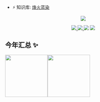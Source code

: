 <!--
**Mypingqiu/Mypingqiu** is a ✨ _special_ ✨ repository because its `README.md` (this file) appears on your GitHub profile.

Here are some ideas to get you started:

- 🔭 I’m currently working on ...
- 🌱 I’m currently learning ...
- 👯 I’m looking to collaborate on ...
- 🤔 I’m looking for help with ...
- 💬 Ask me about ...
- 📫 How to reach me: ...
- 😄 Pronouns: ...
- ⚡ Fun fact: ...
-->
- ⚡ 知识库: [烽火蓝染](https://www.yuque.com/chuxinle)
<p align="center">
  <a href="https://github.com/Mypingqiu">
    <img src="https://github-readme-stats.vercel.app/api?username=Mypingqiu&show_icons=true&title_color=fff&icon_color=79ff97&text_color=9f9f9f&bg_color=151515" /></a>
  <p align="center">
    <a href="https://github.com/mypingqiu/spring_project">
      <img src="https://img.shields.io/badge/-spring_project-green.svg" </a>
      <a href="https://github.com/mypingqiu/kyymc">
        <img src="https://img.shields.io/badge/-kyymc-brightgreen.svg" </a>
        <a href="https://github.com/mypingqiu/crud_mode">
          <img src="https://img.shields.io/badge/-crud_mode-success.svg" /></a>
        <a href="https://github.com/mypingqiu">
          <img src="https://komarev.com/ghpvc/?username=Mypingqiu&color=ff69b4&label=Views" /></a>
  </p>
</p>

## 今年汇总 ✨

<img align="" height="137px" src="https://github-readme-stats.vercel.app/api?username=Mypingqiu&hide_title=true&hide_border=true&show_icons=true&include_all_commits=true&line_height=21&bg_color=0,EC6C6C,FFD479,FFFC79,73FA79&theme=graywhite&locale=cn" /><img align="" height="137px" src="https://github-readme-stats.vercel.app/api/top-langs/?username=Mypingqiu&hide_title=true&hide_border=true&layout=compact&bg_color=0,73FA79,73FDFF,D783FF&theme=graywhite&locale=cn" />
